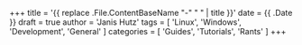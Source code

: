 +++
title = '{{ replace .File.ContentBaseName "-" " " | title }}'
date = {{ .Date }}
draft = true
author = 'Janis Hutz'
tags = [ 'Linux', 'Windows', 'Development', 'General' ]
categories = [ 'Guides', 'Tutorials', 'Rants' ]
+++
